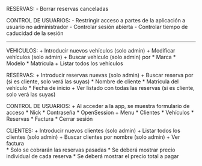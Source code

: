 RESERVAS:
    - Borrar reservas canceladas

CONTROL DE USUARIOS:
    - Restringir acceso a partes de la aplicación a usuario no administrador
    - Controlar sesión abierta
    - Controlar tiempo de caducidad de la sesión
_____________________________________________________________________________________________________

VEHICULOS:
    + Introducir nuevos vehículos (solo admin)
    + Modificar vehículos (solo admin)
    + Buscar vehículo (solo admin) por
        * Marca
        * Modelo 
        * Matrícula 
    + Listar todos los vehículos

RESERVAS:
    + Introducir reservas nuevas (solo admin)
    + Buscar reserva por (si es cliente, solo verá las suyas)
        * Nombre de cliente
        * Matricula del vehículo
        * Fecha de inicio
    + Ver listado con todas las reservas (si es cliente, solo verá las suyas)

CONTROL DE USUARIOS:
    +  Al acceder a la app, se muestra formulario de acceso
        * Nick
        * Contraseña
        * OpenSession
    + Menu
        * Clientes
        * Vehículos
        * Reservas
        * Factura
        * Cerrar sesión

CLIENTES:
    + Introducir nuevos clientes (solo admin)
    + Listar todos los clientes (solo admin)
    + Buscar clientes por nombre (solo admin)
    + Ver factura  
        * Solo se cobrarán las reservas pasadas
        * Se deberá mostrar precio individual de cada reserva
        * Se deberá mostrar el precio total a pagar